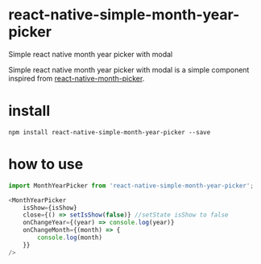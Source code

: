 # react-native-simple-month-year-picker
Simple react native month year picker with modal

Simple react native month year picker with modal is a simple component inspired from <a href="https://github.com/elinahovakimyan/react-native-month-picker#readme">react-native-month-picker</a>.

# install
```
npm install react-native-simple-month-year-picker --save
```

# how to use
```javascript
import MonthYearPicker from 'react-native-simple-month-year-picker';
```

```javascript
<MonthYearPicker
    isShow={isShow}
    close={() => setIsShow(false)} //setState isShow to false
    onChangeYear={(year) => console.log(year)}
    onChangeMonth={(month) => {
        console.log(month)
    }}
/>
```
